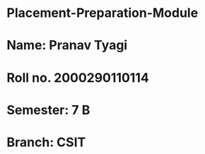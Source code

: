 # Placement-Preparation-Module
# Name: Pranav Tyagi
# Roll no. 2000290110114
# Semester: 7 B
# Branch: CSIT
